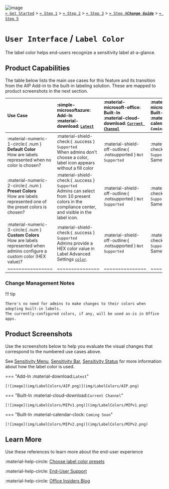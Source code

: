 ![image](https://user-images.githubusercontent.com/43501191/195164735-920ec45a-cd2c-41a1-9d22-6a557ca9ddc3.png)<br>
[`➡️ Get Started`](../../GetStarted.md) > [`➡️ Step 1`](../../AIP2MIPStep1.md) > [`➡️ Step 2`](../../AIP2MIPStep2.md) > [`➡️ Step 3`](../../AIP2MIPStep3.md) > [`➡️ Step 4`](../../AIP2MIPStep4.md)[***`Change Guide`***](../../CompareAIP2MIP.md) > [`➡️ Step 5`](../../AIP2MIPStep5.md)


# `User Interface` / `Label Color`

The label color helps end-users recognize a sensitivity label at-a-glance.

## Product Capabilities
The table below lists the main use cases for this feature and its transition from the AIP Add-in to the built-in labeling solution. These are mapped to product screenshots in the next section.

| Use Case  | :simple-microsoftazure: Add-In<br>:material-download: [`Latest`][AIPLatest] | :material-microsoft-office: Built-In<br>:material-cloud-download: [`Current Channel`][MIPLatest] | :material-microsoft-office: Built-In<br>:material-calendar-clock: `Coming Soon` |
| :---- | :---- | :---- | :---- |
| :material-numeric-1-circle:{ .num  } **Default Color**<br>How are labels represented when no color is chosen?   | :material-shield-check:{ .success } `Supported`<br>When admins don't choose a color, label icon appears without a fill color |  :material-shield-off-outline:{ .notsupported } `Not Supported` | :material-shield-check:{ .success } `Supported`<br>Same as AIP Add-in |
| :material-numeric-2-circle:{ .num  } **Preset Colors**<br>How are labels represented one of the preset colors is chosen?   | :material-shield-check:{ .success } `Supported`<br>Admins can select from 10 present colors in the compliance center, and visible in the label icon. |  :material-shield-off-outline:{ .notsupported } `Not Supported` | :material-shield-check:{ .success } `Supported`<br>Same as AIP Add-in |
| :material-numeric-3-circle:{ .num  } **Custom Colors**<br>How are labels represented when admins configure a custom color (HEX value)?  | :material-shield-check:{ .success } `Supported`<br>Admins provide a HEX color value in Label Advanced Settings [`color`][AIPColors]. |  :material-shield-off-outline:{ .notsupported } `Not Supported` | :material-shield-check:{ .success } `Supported`<br>Same as AIP Add-in |
| ~~~~~~~~~~~~~~~~ | ~~~~~~~~~~~~~~~ | ~~~~~~~~~~~~~~~ | ~~~~~~~~~~~~~~~ |

### Change Management Notes

!!! tip

    There's no need for admins to make changes to their colors when adopting built-in labels. 
    The currently-configured colors, if any, will be used as-is in Office apps.

## Product Screenshots

Use the screenshots below to help you evaluate the visual changes that correspond to the numbered use cases above. 

See [Sensitivity Menu](SensitivityMenu.md), [Sensitivity Bar](SensitivityBar.md), [Sensitivity Status](SensitivityStatus.md) for more information about how the label color is used.

=== "Add-In :material-download:`Latest`"

    [![image](img/LabelColors/AIP.png)](img/LabelColors/AIP.png)

=== "Built-In :material-cloud-download:`Current Channel`"

    [![image](img/LabelColors/MIPv1.png)](img/LabelColors/MIPv1.png)

=== "Built-In :material-calendar-clock: `Coming Soon`"

    [![image](img/LabelColors/MIPv2.png)](img/LabelColors/MIPv2.png)



## Learn More

Use these references to learn more about the end-user experience

:material-help-circle: [Choose label color presets][SCCColors]

:material-help-circle: [End-User Support][IWToolbar]

:material-help-circle: [Office Insiders Blog][IWBlog]


<!-- ============ LINKS =========== -->

[AIPLatest]: https://learn.microsoft.com/en-us/azure/information-protection/rms-client/unifiedlabelingclient-version-release-history
[MIPLatest]: https://learn.microsoft.com/en-us/microsoft-365/compliance/sensitivity-labels-office-apps#support-for-sensitivity-label-capabilities-in-apps

[SCCToolbar]: https://learn.microsoft.com/en-us/microsoft-365/compliance/sensitivity-labels-office-apps?view=o365-worldwide#sensitivity-bar
[SCCColors]: https://learn.microsoft.com/en-us/microsoft-365/compliance/sensitivity-labels-office-apps?view=o365-worldwide#label-colors
[AIPColors]: https://learn.microsoft.com/en-us/azure/information-protection/rms-client/clientv2-admin-guide-customizations#specify-a-color-for-the-label
[IWToolbar]: https://support.microsoft.com/en-us/office/apply-sensitivity-labels-to-your-files-and-email-in-office-2f96e7cd-d5a4-403b-8bd7-4cc636bae0f9
[IWBlog]: https://insider.office.com/blog/sensitivity-bar-in-office-for-windows
